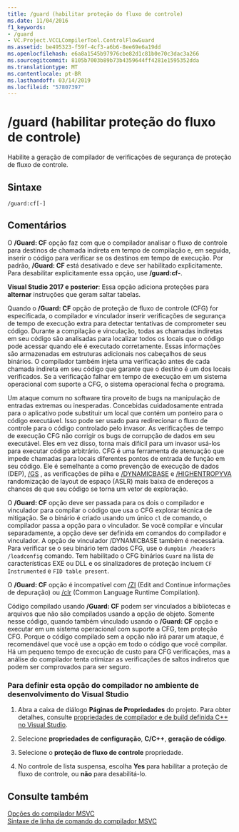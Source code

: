 ```yaml
---
title: /guard (habilitar proteção do fluxo de controle)
ms.date: 11/04/2016
f1_keywords:
- /guard
- VC.Project.VCCLCompilerTool.ControlFlowGuard
ms.assetid: be495323-f59f-4cf3-a6b6-8ee69e6a19dd
ms.openlocfilehash: e6a8a1545b97976cbe82d1c81b0e70c3dac3a266
ms.sourcegitcommit: 8105b7003b89b73b4359644ff4281e1595352dda
ms.translationtype: MT
ms.contentlocale: pt-BR
ms.lasthandoff: 03/14/2019
ms.locfileid: "57807397"
---
```

# <a name="guard-enable-control-flow-guard"></a>/guard (habilitar proteção do fluxo de controle)

Habilite a geração de compilador de verificações de segurança de proteção de fluxo de controle.

## <a name="syntax"></a>Sintaxe

```
/guard:cf[-]
```

## <a name="remarks"></a>Comentários

O **/Guard: CF** opção faz com que o compilador analisar o fluxo de controle para destinos de chamada indireta em tempo de compilação e, em seguida, inserir o código para verificar se os destinos em tempo de execução. Por padrão, **/Guard: CF** está desativado e deve ser habilitado explicitamente. Para desabilitar explicitamente essa opção, use **/guard:cf-**.

**Visual Studio 2017 e posterior**: Essa opção adiciona proteções para **alternar** instruções que geram saltar tabelas.

Quando o **/Guard: CF** opção de proteção de fluxo de controle (CFG) for especificada, o compilador e vinculador inserir verificações de segurança de tempo de execução extra para detectar tentativas de comprometer seu código. Durante a compilação e vinculação, todas as chamadas indiretas em seu código são analisadas para localizar todos os locais que o código pode acessar quando ele é executado corretamente. Essas informações são armazenadas em estruturas adicionais nos cabeçalhos de seus binários. O compilador também injeta uma verificação antes de cada chamada indireta em seu código que garante que o destino é um dos locais verificados. Se a verificação falhar em tempo de execução em um sistema operacional com suporte a CFG, o sistema operacional fecha o programa.

Um ataque comum no software tira proveito de bugs na manipulação de entradas extremas ou inesperadas. Concebidas cuidadosamente entrada para o aplicativo pode substituir um local que contém um ponteiro para o código executável. Isso pode ser usado para redirecionar o fluxo de controle para o código controlado pelo invasor. As verificações de tempo de execução CFG não corrigir os bugs de corrupção de dados em seu executável. Eles em vez disso, torna mais difícil para um invasor usá-los para executar código arbitrário. CFG é uma ferramenta de atenuação que impede chamadas para locais diferentes pontos de entrada de função em seu código. Ele é semelhante a como prevenção de execução de dados (DEP), [/GS](gs-buffer-security-check.md) , as verificações de pilha e [/DYNAMICBASE](dynamicbase-use-address-space-layout-randomization.md) e [/HIGHENTROPYVA](highentropyva-support-64-bit-aslr.md) randomização de layout de espaço (ASLR) mais baixa de endereços a chances de que seu código se torna um vetor de exploração.

O **/Guard: CF** opção deve ser passada para os dois o compilador e vinculador para compilar o código que usa o CFG explorar técnica de mitigação. Se o binário é criado usando um único `cl` de comando, o compilador passa a opção para o vinculador. Se você compilar e vincular separadamente, a opção deve ser definida em comandos do compilador e vinculador. A opção de vinculador /DYNAMICBASE também é necessária. Para verificar se o seu binário tem dados CFG, use o `dumpbin /headers /loadconfig` comando. Tem habilitado o CFG binários `Guard` na lista de características EXE ou DLL e os sinalizadores de proteção incluem `CF Instrumented` e `FID table present`.

O **/Guard: CF** opção é incompatível com [/ZI](z7-zi-zi-debug-information-format.md) (Edit and Continue informações de depuração) ou [/clr](clr-common-language-runtime-compilation.md) (Common Language Runtime Compilation).

Código compilado usando **/Guard: CF** podem ser vinculados a bibliotecas e arquivos que não são compilados usando a opção de objeto. Somente nesse código, quando também vinculado usando o **/Guard: CF** opção e executar em um sistema operacional com suporte a CFG, tem proteção CFG. Porque o código compilado sem a opção não irá parar um ataque, é recomendável que você use a opção em todo o código que você compilar. Há um pequeno tempo de execução de custo para CFG verificações, mas a análise do compilador tenta otimizar as verificações de saltos indiretos que podem ser comprovados para ser seguro.

### <a name="to-set-this-compiler-option-in-the-visual-studio-development-environment"></a>Para definir esta opção do compilador no ambiente de desenvolvimento do Visual Studio

1. Abra a caixa de diálogo **Páginas de Propriedades** do projeto. Para obter detalhes, consulte [propriedades de compilador e de build definida C++ no Visual Studio](../working-with-project-properties.md).

1. Selecione **propriedades de configuração**, **C/C++**, **geração de código**.

1. Selecione o **proteção de fluxo de controle** propriedade.

1. No controle de lista suspensa, escolha **Yes** para habilitar a proteção de fluxo de controle, ou **não** para desabilitá-lo.

## <a name="see-also"></a>Consulte também

[Opções do compilador MSVC](compiler-options.md)<br/>
[Sintaxe de linha de comando do compilador MSVC](compiler-command-line-syntax.md)
